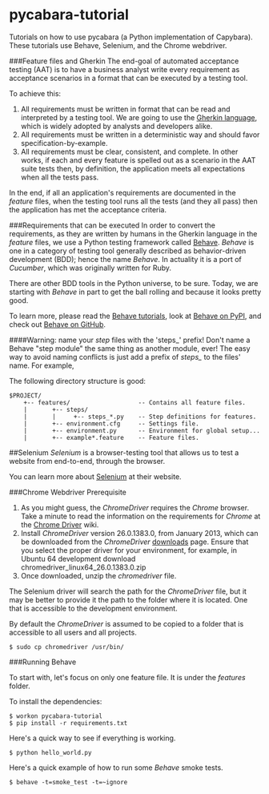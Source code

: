 pycabara-tutorial
=================

Tutorials on how to use pycabara (a Python implementation of Capybara). These tutorials use Behave, Selenium, and the Chrome webdriver.

###Feature files and Gherkin
The end-goal of automated acceptance testing (AAT) is to have a business analyst write every requirement as acceptance scenarios in a format that can be executed by a testing tool.

To achieve this:

1. All requirements must be written in format that can be read and interpreted by a testing tool. We are going to use the [Gherkin language](http://docs.behat.org/guides/1.gherkin.html), which is widely adopted by analysts and developers alike.
2. All requirements must be written in a deterministic way and should favor specification-by-example.
3. All requirements must be clear, consistent, and complete. In other works, if each and every feature is spelled out as a scenario in the AAT suite tests then, by definition, the application meets all expectations when all the tests pass.

In the end, if all an application's requirements are documented in the *feature* files, when the testing tool runs all the tests (and they all pass) then the application has met the acceptance criteria.

###Requirements that can be executed
In order to convert the requirements, as they are written by humans in the Gherkin language in the *feature* files, we use a Python testing framework called [Behave](https://behave.readthedocs.org/en/latest/). *Behave* is one in a category of testing tool generally described as behavior-driven development (BDD); hence the name *Behave*. In actuality it is a port of *Cucumber*, which was originally written for Ruby.

There are other BDD tools in the Python universe, to be sure. Today, we are starting with *Behave* in part to get the ball rolling and because it looks pretty good.

To learn more, please read the [Behave tutorials](http://jenisys.github.io/behave.example/tutorials/), look at [Behave on PyPI](https://pypi.python.org/pypi/behave), and check out [Behave on GitHub](https://github.com/behave/behave).

####Warning: name your *step* files with the 'steps_' prefix!
Don't name a Behave "step module" the same thing as another module, ever! The easy way to avoid naming conflicts is just add a prefix of *steps_* to the files' name. For example,

The following directory structure is good:

```
$PROJECT/
    +-- features/                   -- Contains all feature files.
    |       +-- steps/
    |       |     +-- steps_*.py    -- Step definitions for features.
    |       +-- environment.cfg     -- Settings file.
    |       +-- environment.py      -- Environment for global setup...
    |       +-- example*.feature    -- Feature files.
```


##Selenium
*Selenium* is a browser-testing tool that allows us to test a website from end-to-end, through the browser.

You can learn more about [Selenium](http://docs.seleniumhq.org/) at their website.

###Chrome Webdriver Prerequisite

1. As you might guess, the *ChromeDriver* requires the *Chrome* browser. Take a minute to read the information on the requirements for *Chrome* at the [Chrome Driver](https://code.google.com/p/selenium/wiki/ChromeDriver) wiki.
2. Install *ChromeDriver* version 26.0.1383.0, from January 2013, which can be downloaded from the *ChromeDriver* [downloads](https://code.google.com/p/selenium/downloads/list) page. Ensure that you select the proper driver for your environment, for example, in Ubuntu 64 development download chromedriver_linux64_26.0.1383.0.zip
3. Once downloaded, unzip the *chromedriver* file.

The Selenium driver will search the path for the *ChromeDriver* file, but it may be better to provide it the path to the folder where it is located. One that is accessible to the development environment.

By default the *ChromeDriver* is assumed to be copied to a folder that is accessible to all users and all projects.

```
$ sudo cp chromedriver /usr/bin/
```

###Running Behave

To start with, let's focus on only one feature file. It is under the *features* folder.

To install the dependencies:
```
$ workon pycabara-tutorial
$ pip install -r requirements.txt
```

Here's a quick way to see if everything is working.

```
$ python hello_world.py
```

Here's a quick example of how to run some *Behave* smoke tests.

```
$ behave -t=smoke_test -t=~ignore
```
